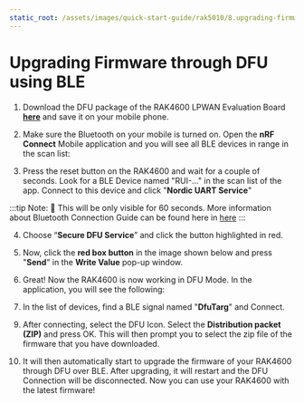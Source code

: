 ```yaml
---
static_root: /assets/images/quick-start-guide/rak5010/8.upgrading-firmware
---
```


# Upgrading Firmware through DFU using BLE
1. Download the DFU package of the RAK4600 LPWAN Evaluation Board [**here**](https://downloads.rakwireless.com/en/LoRa/RAK4600/Firmware/DFU-Package/RAK4600_V3.0.0.7_dfu.zip) and save it on your mobile phone.

2. Make sure the Bluetooth on your mobile is turned on. Open the **nRF Connect** Mobile application and you will see all BLE devices in range in the scan list:

<rk-img
  :src="`${$frontmatter.static_root}/mnzoayqdsaquxxdimpnw.jpg`"
  width="50%"
  figure-number="1"
  caption="Available Bluetooth Devices in the Nordic App"
/>

3. Press the reset button on the RAK4600 and wait for a couple of seconds. Look for a BLE Device named "RUI-..." in the scan list of the app. Connect to this device and click "**Nordic UART Service**"

:::tip Note:
:pencil: This will be only visible for 60 seconds. More information about Bluetooth Connection Guide can be found here in [here](bluetooth-connection-modes)
:::

<rk-img
  :src="`${$frontmatter.static_root}/wwbnonxp1ugf6jtckbm6.jpg`"
  width="100%"
  figure-number="2"
  caption="Secure DFU Service in the Nordic App"
/>


4. Choose “**Secure DFU Service**” and click the button highlighted in red.

<rk-img
  :src="`${$frontmatter.static_root}/qxw4hh00xqmcv85df1f7.jpg`"
  width="100%"
  figure-number="3"
  caption="Buttonless DFU"
/>

5. Now, click the **red box button** in the image shown below and press "**Send**" in the **Write Value** pop-up window.

<rk-img
  :src="`${$frontmatter.static_root}/xb1hntew7qrbct9et5hz.jpg`"
  width="100%"
  figure-number="4"
  caption="Resetting the Bootloader via Bluetooth"
/>

6. Great! Now the RAK4600 is now working in DFU Mode. In the application, you will see the following:

<rk-img
  :src="`${$frontmatter.static_root}/qmi89z3vqxvukvbiodnc.jpg`"
  width="50%"
  figure-number="5"
  caption="RAK4600 Default Status Overview after Resetting"
/>

7.  In the list of devices, find a BLE signal named "**DfuTarg**" and Connect.

<rk-img
  :src="`${$frontmatter.static_root}/g2v0fkj63cbuwtt24mht.jpg`"
  width="50%"
  figure-number="6"
  caption="RAK4600 Default Bluetooth ID after Resetting"
/>

9. After connecting, select the DFU Icon. Select the **Distribution packet (ZIP)** and press OK. This will then prompt you to select the zip file of the firmware that you have downloaded.

<rk-img
  :src="`${$frontmatter.static_root}/pqnewr61x87nv5nrxovs.jpg`"
  width="100%"
  figure-number="7"
  caption="Distribution Packet File Type under DFU"
/>

10. It will then automatically start to upgrade the firmware of your RAK4600 through DFU over BLE. After upgrading, it will restart and the DFU Connection will be disconnected. Now you can use your RAK4600 with the latest firmware!

<rk-img
  :src="`${$frontmatter.static_root}/nzilnqodbz6x33uvnpp4.jpg`"
  width="50%"
  figure-number="8"
  caption="DFU Upgrading of RAK4600 Firmwave via BLE"
/>